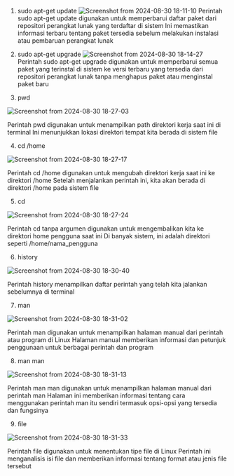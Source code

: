 1. sudo apt-get update
![Screenshot from 2024-08-30 18-11-10](https://github.com/user-attachments/assets/77bcb399-d201-41cd-a2e2-b08a8cdd1bc5)
Perintah sudo apt-get update digunakan untuk memperbarui daftar paket dari repositori perangkat lunak yang terdaftar di sistem Ini memastikan informasi terbaru tentang paket tersedia sebelum melakukan instalasi atau pembaruan perangkat lunak

2. sudo apt-get upgrade
![Screenshot from 2024-08-30 18-14-27](https://github.com/user-attachments/assets/81467599-9b55-4880-bceb-8fedf389586e)
Perintah sudo apt-get upgrade digunakan untuk memperbarui semua paket yang terinstal di sistem ke versi terbaru yang tersedia dari repositori perangkat lunak tanpa menghapus paket atau menginstal paket baru

3. pwd

![Screenshot from 2024-08-30 18-27-03](https://github.com/user-attachments/assets/ed27e465-24e5-46d2-bc77-28e4e0d6bbdb)

Perintah pwd digunakan untuk menampilkan path direktori kerja saat ini di terminal Ini menunjukkan lokasi direktori tempat kita berada di sistem file

4. cd /home

![Screenshot from 2024-08-30 18-27-17](https://github.com/user-attachments/assets/849587d6-4a48-487c-b889-f02e2c0cac67)

Perintah cd /home digunakan untuk mengubah direktori kerja saat ini ke direktori /home Setelah menjalankan perintah ini, kita akan berada di direktori /home pada sistem file

5. cd

![Screenshot from 2024-08-30 18-27-24](https://github.com/user-attachments/assets/20bf8f6f-6124-40a9-b632-f312b27e81df)

Perintah cd tanpa argumen digunakan untuk mengembalikan kita ke direktori home pengguna saat ini Di banyak sistem, ini adalah direktori seperti /home/nama_pengguna

6. history

![Screenshot from 2024-08-30 18-30-40](https://github.com/user-attachments/assets/00a58757-8fae-4ad4-9f71-a5e3a70b53bc)

Perintah history menampilkan daftar perintah yang telah kita jalankan sebelumnya di terminal

7. man

![Screenshot from 2024-08-30 18-31-02](https://github.com/user-attachments/assets/fbd4b8b0-a23c-4413-8c0d-1d1789a6edc2)

Perintah man digunakan untuk menampilkan halaman manual dari perintah atau program di Linux Halaman manual memberikan informasi dan petunjuk penggunaan untuk berbagai perintah dan program

8. man man

![Screenshot from 2024-08-30 18-31-13](https://github.com/user-attachments/assets/1e56be84-036a-4582-b9f4-9a84d1caa94a)
   
Perintah man man digunakan untuk menampilkan halaman manual dari perintah man Halaman ini memberikan informasi tentang cara menggunakan perintah man itu sendiri termasuk opsi-opsi yang tersedia dan fungsinya

9. file

![Screenshot from 2024-08-30 18-31-33](https://github.com/user-attachments/assets/749ac086-08f6-41a8-a7b1-ab82a36439c9)

Perintah file digunakan untuk menentukan tipe file di Linux Perintah ini menganalisis isi file dan memberikan informasi tentang format atau jenis file tersebut
























































































